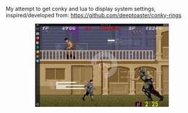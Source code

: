 My attempt to get conky and lua to display system settings,
   inspired/developed from: https://github.com/deeptoaster/conky-rings


<p align="center">
  <img src="screenshot.png" width="350" title="screenshot example">
</p>
